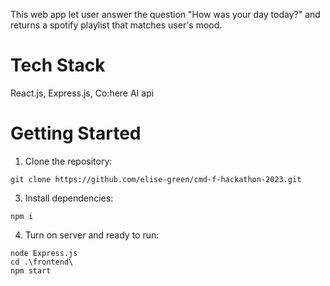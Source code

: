 This web app let user answer the question "How was your day today?" and returns a spotify playlist that matches user's mood.

# Tech Stack

React.js, Express.js, Co:here AI api

# Getting Started

1. Clone the repository:

```
git clone https://github.com/elise-green/cmd-f-hackathon-2023.git
```

3. Install dependencies:

```
npm i
```

4. Turn on server and ready to run:

```
node Express.js
cd .\frontend\
npm start
```
